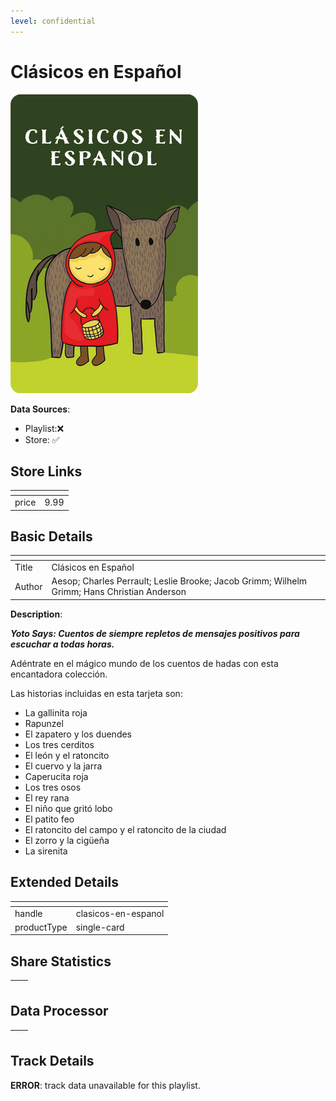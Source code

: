 ```yaml
---
level: confidential
---
```

# Clásicos en Español

![card_[86oYy].png](../../img/cards/card_[86oYy].png)

**Data Sources**: 

- Playlist:❌
- Store: ✅


## Store Links

| <!-- --> | <!-- --> |
| - | - |
| price | 9.99 |


## Basic Details

| <!-- --> | <!-- --> |
| - | - |
| Title | Clásicos en Español |
| Author | Aesop; Charles Perrault; Leslie Brooke; Jacob Grimm; Wilhelm Grimm; Hans Christian Anderson |

**Description**:

_**Yoto Says: Cuentos de siempre repletos de mensajes positivos para escuchar a todas horas.**_

Adéntrate en el mágico mundo de los cuentos de hadas con esta encantadora colección.  

Las historias incluidas en esta tarjeta son:

*   La gallinita roja
*   Rapunzel
*   El zapatero y los duendes
*   Los tres cerditos
*   El león y el ratoncito
*   El cuervo y la jarra
*   Caperucita roja
*   Los tres osos
*   El rey rana
*   El niño que gritó lobo
*   El patito feo
*   El ratoncito del campo y el ratoncito de la ciudad
*   El zorro y la cigüeña
*   La sirenita


## Extended Details

| <!-- --> | <!-- --> |
| - | - |
| handle | clasicos-en-espanol |
| productType | single-card |


## Share Statistics

| <!-- --> | <!-- --> |
| - | - |


## Data Processor

| <!-- --> | <!-- --> |
| - | - |


## Track Details

**ERROR**: track data unavailable for this playlist.
